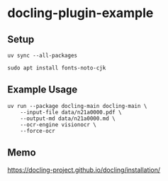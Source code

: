 # docling-plugin-example

## Setup

```shell
uv sync --all-packages
```

```shell
sudo apt install fonts-noto-cjk
```

## Example Usage

```shell
uv run --package docling-main docling-main \
    --input-file data/n21a0000.pdf \
    --output-md data/n21a0000.md \
    --ocr-engine visionocr \
    --force-ocr
```

## Memo

https://docling-project.github.io/docling/installation/
